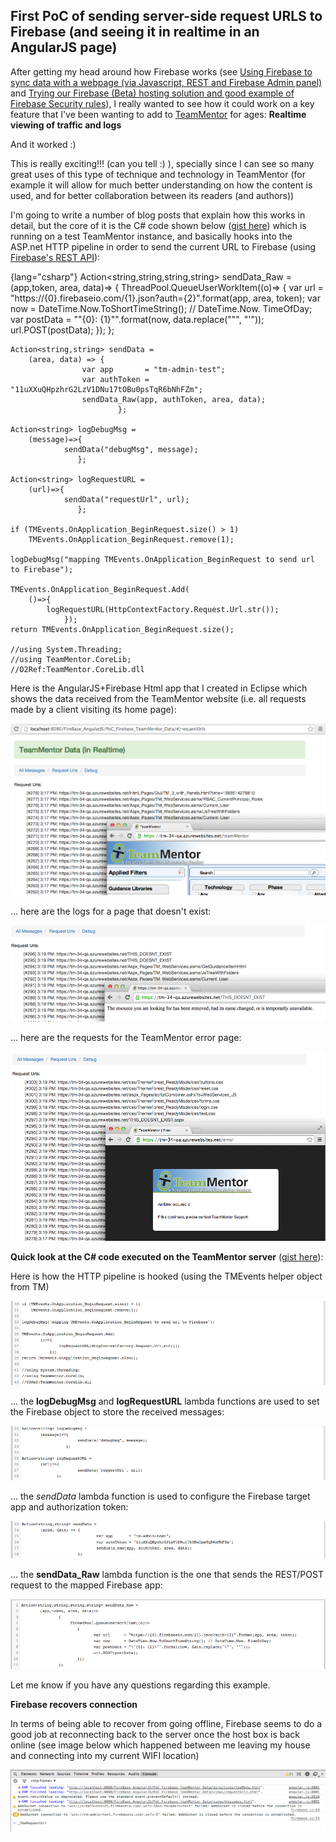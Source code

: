 ##  First PoC of sending server-side request URLS to Firebase (and seeing it in realtime in an AngularJS page)

After getting my head around how Firebase works (see [Using Firebase to sync data with a webpage (via Javascript, REST and Firebase Admin panel)](http://blog.diniscruz.com/2014/02/using-firebase-to-sync-data-with.html) and [Trying our Firebase (Beta) hosting solution and good example of Firebase Security rules](http://blog.diniscruz.com/2014/02/trying-our-firebase-beta-hosting.html)), I really wanted to see how it could work on a key feature that I've been wanting to add to [TeamMentor](https://teammentor.net/) for ages: **Realtime viewing of traffic and logs**  

And it worked :)

This is really exciting!!! (can you tell :)  ), specially since I can see so many great uses of this type of technique and technology in TeamMentor (for example it will allow for much better understanding on how the content is used, and for better collaboration between its readers (and authors))

I'm going to write a number of blog posts that explain how this works in detail, but the core of it is the C# code shown below ([gist here](https://gist.github.com/DinisCruz-Dev/9252195#file-1-hook-teammentor-beginrequest-and-send-url-to-firebase-c)) which is running on a test TeamMentor instance, and basically hooks into the ASP.net HTTP pipeline in order to send the current URL to Firebase (using [Firebase's REST API](https://www.firebase.com/docs/rest-api.html)):

{lang="csharp"}
    Action<string,string,string,string> sendData_Raw =
    	(app,token, area, data)=>
            	{
                         ThreadPool.QueueUserWorkItem((o)=>
                           	{
    		               var url      = "https://{0}.firebaseio.com/{1}.json?auth={2}".format(app, area, token);
                    	       var now 	    = DateTime.Now.ToShortTimeString(); // DateTime.Now. TimeOfDay;
    		               var postData = "\"{0}: {1}\"".format(now, data.replace("\"", "'"));
    			       url.POST(postData);
                            });
                    };

    Action<string,string> sendData =
    	(area, data) => {
    				var app       = "tm-admin-test";
    				var authToken = "11uXXuQHpzhrG2LzV1DNu17tOBu0psTqR6bNhFZm";
    				sendData_Raw(app, authToken, area, data);
                        	};

    Action<string> logDebugMsg =
    	(message)=>{
    			sendData("debugMsg", message);
            	   };

    Action<string> logRequestURL =
    	(url)=>{
    			sendData("requestUrl", url);
                   };

    if (TMEvents.OnApplication_BeginRequest.size() > 1)
        TMEvents.OnApplication_BeginRequest.remove(1);

    logDebugMsg("mapping TMEvents.OnApplication_BeginRequest to send url to Firebase");

    TMEvents.OnApplication_BeginRequest.Add(
    	()=>{
    		logRequestURL(HttpContextFactory.Request.Url.str());
                });
    return TMEvents.OnApplication_BeginRequest.size();

    //using System.Threading;
    //using TeamMentor.CoreLib;
    //O2Ref:TeamMentor.CoreLib.dll

Here is the AngularJS+Firebase Html app that I created in Eclipse which shows the data received from the TeamMentor website (i.e. all requests made by a client visiting its home page):

![](images/Screen_Shot_2014-02-27_at_15_18_09.png)

... here are the logs for a page that doesn't exist:

![](images/Screen_Shot_2014-02-27_at_15_19_33.png)

... here are the requests for the TeamMentor error page:

![](images/Screen_Shot_2014-02-27_at_15_20_31.png)

**Quick look at the C# code executed on the TeamMentor server** ([gist here](https://gist.github.com/DinisCruz-Dev/9252195#file-1-hook-teammentor-beginrequest-and-send-url-to-firebase-c)):  

Here is how the HTTP pipeline is hooked (using the TMEvents helper object from TM)  

![](images/Screen_Shot_2014-02-27_at_15_17_07.png)

... the **logDebugMsg** and **logRequestURL** lambda functions are used to set the Firebase object to store the received messages:

![](images/Screen_Shot_2014-02-27_at_15_16_58.png)

... the *sendData* lambda function is used to configure the Firebase target app and authorization token:

![](images/Screen_Shot_2014-02-27_at_15_16_47.png)

... the **sendData_Raw** lambda function is the one that sends the REST/POST request to the mapped Firebase app:

![](images/Screen_Shot_2014-02-27_at_15_16_39.png)

Let me know if you have any questions regarding this example.  

**Firebase recovers connection**  

In terms of being able to recover from going offline, Firebase seems to do a good job at reconnecting back to the server once the host box is back online (see image below which happened between me leaving my house and connecting into my current WIFI location)  

![](images/Screen_Shot_2014-02-27_at_15_15_10.png)
